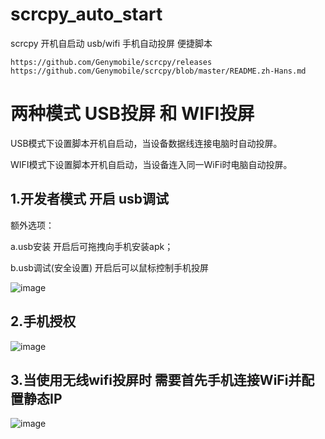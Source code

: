 # scrcpy_auto_start
scrcpy 开机自启动 usb/wifi 手机自动投屏 便捷脚本

```
https://github.com/Genymobile/scrcpy/releases
https://github.com/Genymobile/scrcpy/blob/master/README.zh-Hans.md
```


# 两种模式 USB投屏 和 WIFI投屏

USB模式下设置脚本开机自启动，当设备数据线连接电脑时自动投屏。

WIFI模式下设置脚本开机自启动，当设备连入同一WiFi时电脑自动投屏。

## 1.开发者模式 开启 usb调试

额外选项：

a.usb安装 开启后可拖拽向手机安装apk；

b.usb调试(安全设置) 开启后可以鼠标控制手机投屏

![image](https://user-images.githubusercontent.com/26950227/126888531-e45d3e9f-b2f7-4321-9305-2bea24f22c46.png)

## 2.手机授权

![image](https://user-images.githubusercontent.com/26950227/126888596-cd3c5bc0-87bb-4cbe-928f-6e095d76f51b.png)

## 3.当使用无线wifi投屏时 需要首先手机连接WiFi并配置静态IP

![image](https://user-images.githubusercontent.com/26950227/126888514-5fccb0ef-7c9f-4eea-a0c6-5284bd6dcfac.png)

